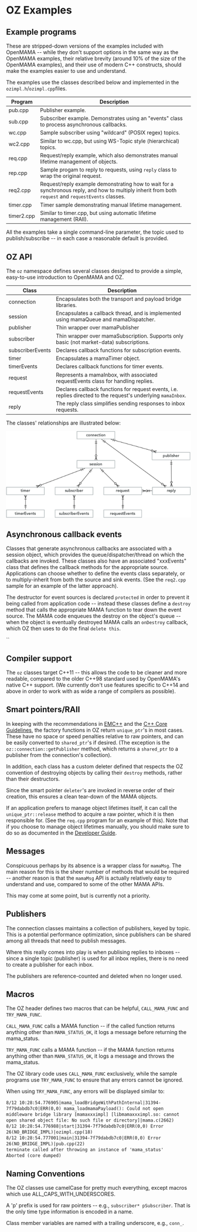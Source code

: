 # OZ Examples

## Example programs

These are stripped-down versions of the examples included with OpenMAMA -- while they don't support options in the same way as the OpenMAMA examples, their relative brevity (around 10% of the size of the OpenMAMA examples), and their use of modern C++ constructs, should make the examples easier to use and understand.

The examples use the classes described below and implemented in the `ozimpl.h`/`ozimpl.cpp`files.

Program | Description
----- | -------------
pub.cpp | Publisher example.
sub.cpp | Subscriber example.  Demonstrates using an "events" class to process asynchronous callbacks.
wc.cpp | Sample subscriber using "wildcard" (POSIX regex) topics.
wc2.cpp | Similar to wc.cpp, but using WS-Topic style (hierarchical) topics.
req.cpp | Request/reply example, which also demonstrates manual lifetime management of objects.
rep.cpp | Sample progam to reply to requests, using `reply` class to wrap the original request.
req2.cpp | Request/reply example demonstrating how to wait for a synchronous reply, and how to multiply inherit from both `request` and `requestEvents` classes.
timer.cpp | Timer sample demonstrating manual lifetime management.
timer2.cpp | Similar to timer.cpp, but using automatic lifetime management (RAII).

All the examples take a single command-line parameter, the topic used to publish/subscribe -- in each case a reasonable default is provided.


## OZ API
The `oz` namespace defines several classes designed to provide a simple, easy-to-use introduction to OpenMAMA and OZ.

Class | Description
----- | -------------
connection | Encapsulates both the transport and payload bridge libraries.
session | Encapsulates a callback thread, and is implemented using mamaQueue and mamaDispatcher.
publisher | Thin wrapper over mamaPublisher
subscriber | Thin wrapper over mamaSubscription.  Supports only basic (not market-data) subscriptions.
subscriberEvents | Declares callback functions for subscription events.
timer | Encapsulates a mamaTimer object.
timerEvents | Declares callback functions for timer events.
request | Represents a mamaInbox, with associated requestEvents class for handling replies.
requestEvents | Declares callback functions for request events, i.e. replies directed to the request's underlying `mamaInbox`.
reply | The reply class simplifies sending responses to inbox requests.

The classes' relationships are illustrated below:<br>

![](ozimpl.png)

## Asynchronous callback events

Classes that generate asynchronous callbacks are associated with a session object, which provides the queue/dispatcher/thread on which the callbacks are invoked.  These classes also have an associated "xxxEvents" class that defines the callback methods for the appropriate source.  Applications can choose whether to define the events class separately, or to multiply-inherit from both the source and sink events.  (See the `req2.cpp` sample for an example of the latter approach).

The destructor for event sources is declared `protected` in order to prevent it being called from application code -- instead these classes define a `destroy` method that calls the appropriate MAMA function to tear down the event source.  The MAMA code enqueues the destroy on the object's queue -- when the object is eventually destroyed MAMA calls an `onDestroy` callback, which OZ then uses to do the final `delete this`.

``
## Compiler support
The `oz` classes target C++11 -- this allows the code to be cleaner and more readable, compared to the older C++98 standard used by OpenMAMA's native C++ support.  (We currently don't use features specific to C++14 and above in order to work with as wide a range of compilers as possible).

## Smart pointers/RAII
In keeping with the recommendations in [EMC++](https://www.oreilly.com/library/view/effective-modern-c/9781491908419/) and the [C++ Core Guidelines](https://isocpp.github.io/CppCoreGuidelines/CppCoreGuidelines), the factory functions in OZ return `unique_ptr`'s in most cases.  These have no space or speed penalties relative to raw pointers, and can be easily converted to `shared_ptr`'s if desired.   (The exception is the `oz::connection::getPublisher` method, which returns a `shared_ptr` to a publisher from the connection's collection).


In addition, each class has a custom deleter defined that respects the OZ convention of destroying objects by calling their `destroy` methods, rather than their destructors.

Since the smart pointer `deleter`'s are invoked in reverse order of their creation, this ensures a clean tear-down of the MAMA objects.

If an application prefers to manage object lifetimes itself, it can call the `unique_ptr::release` method to acquire a raw pointer, which it is then responsible for.  (See the `req.cpp` program for an example of this). Note that if you choose to manage object lifetimes manually, you should make sure to do so as documented in the [Developer Guide](http://www.openmama.org/sites/default/files/OpenMAMA%20Developer%27s%20Guide%20C.pdf>).


## Messages
Conspicuous perhaps by its absence is a wrapper class for `mamaMsg`.  The main reason for this is the sheer number of methods that would be required -- another reason is that the `mamaMsg` API is actually relatively easy to understand and use, compared to some of the other MAMA APIs.

This may come at some point, but is currently not a priority.

## Publishers
The connection classes maintains a collection of publishers, keyed by topic.  This is a potential performance optimization, since publishers can be shared among all threads that need to publish messages.

Where this really comes into play is when publising replies to inboxes -- since a single topic (publisher) is used for all inbox replies, there is no need to create a publisher for each inbox.

The publishers are reference-counted and deleted when no longer used.


## Macros
The OZ header defines two macros that can be helpful, `CALL_MAMA_FUNC` and `TRY_MAMA_FUNC`.

`CALL_MAMA_FUNC` calls a MAMA function -- if the called function returns anything other than `MAMA_STATUS_OK`, it logs a message before returning the mama_status.

`TRY_MAMA_FUNC` calls a MAMA function -- if the MAMA function returns anything other than `MAMA_STATUS_OK`, it logs a message and throws the mama_status.

The OZ library code uses `CALL_MAMA_FUNC` exclusively, while the sample programs use `TRY_MAMA_FUNC` to ensure that any errors cannot be ignored.

When using `TRY_MAMA_FUNC`, any errors will be displayed similar to:

```
8/12 10:28:54.776905|mama_loadBridgeWithPathInternal|31394-7f79dabdb7c0|ERR(0,0) mama_loadmamaPayload(): Could not open middleware bridge library [mamaxxximpl] [libmamaxxximpl.so: cannot open shared object file: No such file or directory]|mama.c(2662)
8/12 10:28:54.776988|start|31394-7f79dabdb7c0|ERR(0,0) Error 26(NO_BRIDGE_IMPL)|ozimpl.cpp(18)
8/12 10:28:54.777001|main|31394-7f79dabdb7c0|ERR(0,0) Error 26(NO_BRIDGE_IMPL)|pub.cpp(22)
terminate called after throwing an instance of 'mama_status'
Aborted (core dumped)
```

## Naming Conventions

The OZ classes use camelCase for pretty much everything, except macros which use ALL_CAPS_WITH_UNDERSCORES.

A 'p' prefix is used for raw pointers -- e.g., `subscriber* pSubscriber`.  That is the only time type information is encoded in a name.

Class member variables are named with a trailing underscore, e.g., `conn_`.



